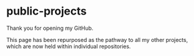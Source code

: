# public-projects
Thank you for opening my GitHub. 

This page has been repurposed as the pathway to all my other projects, which are now held within individual repositories.
